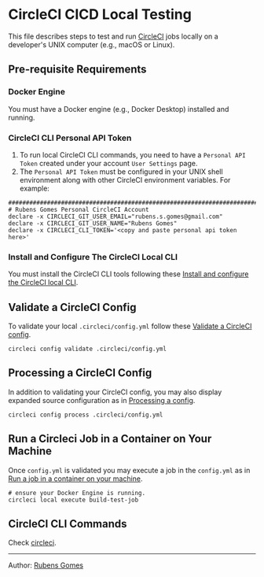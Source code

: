 # CircleCI CICD Local Testing

This file describes steps to test and run [CircleCI](https://circleci.com/) jobs
locally on a developer's UNIX computer (e.g., macOS or Linux).

## Pre-requisite Requirements

### Docker Engine

You must have a Docker engine (e.g., Docker Desktop) installed and running.

### CircleCI CLI Personal API Token

1. To run local CircleCI CLI commands, you need to have a `Personal API Token`
   created under your account `User Settings` page.
2. The `Personal API Token` must be configured in your UNIX shell environment
   along with other CircleCI environment variables. For example:

```shell
###############################################################################
# Rubens Gomes Personal CircleCI Account
declare -x CIRCLECI_GIT_USER_EMAIL="rubens.s.gomes@gmail.com"
declare -x CIRCLECI_GIT_USER_NAME="Rubens Gomes"
declare -x CIRCLECI_CLI_TOKEN='<copy and paste personal api token here>'
```

### Install and Configure The CircleCI Local CLI

You must install the CircleCI CLI tools following
these [Install and configure the CircleCI local CLI](https://circleci.com/docs/local-cli/).

## Validate a CircleCI Config

To validate your local `.circleci/config.yml` follow
these [Validate a CircleCI config](https://circleci.com/docs/how-to-use-the-circleci-local-cli/#validate-a-circleci-config).

```shell
circleci config validate .circleci/config.yml
```

## Processing a CircleCI Config

In addition to validating your CircleCI config, you may also display expanded
source configuration as
in [Processing a config](https://circleci.com/docs/how-to-use-the-circleci-local-cli/#processing-a-config).

```shell
circleci config process .circleci/config.yml
```

## Run a Circleci Job in a Container on Your Machine

Once `config.yml` is validated you may execute a job in the `config.yml` as
in [Run a job in a container on your machine](https://circleci.com/docs/how-to-use-the-circleci-local-cli/#run-a-job-in-a-container-on-your-machine).

```shell
# ensure your Docker Engine is running.
circleci local execute build-test-job
```

## CircleCI CLI Commands

Check [circleci](https://circleci-public.github.io/circleci-cli/).

---
Author:  [Rubens Gomes](https://rubensgomes.com/)
